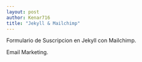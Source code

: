 ```yaml
---
layout: post
author: Kenar716
title: "Jekyll & Mailchimp"
---
```

Formulario de Suscripcion en Jekyll con Mailchimp.

Email Marketing.
